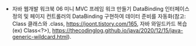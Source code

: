 - 자바 웹개발 워크북
  06 미니 MVC 프레임 워크 만들기
  DataBinding 인터페이스 정의 및 페이지 컨트롤러의 DataBinding 구현하여 데이터 준비를 자동화(참고: Class 클래스와 .class, https://joont.tistory.com/165, 자바 와일드카드 복습(ex) Class<?>), https://thecodinglog.github.io/java/2020/12/15/java-generic-wildcard.html).
